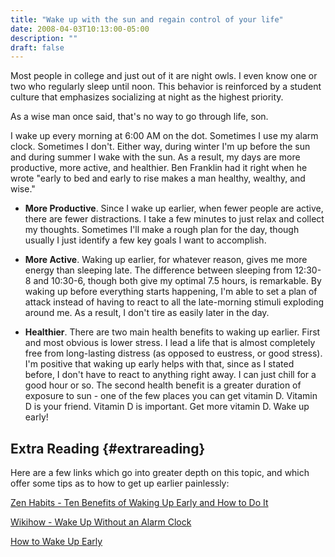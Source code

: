 ```yaml
---
title: "Wake up with the sun and regain control of your life"
date: 2008-04-03T10:13:00-05:00
description: ""
draft: false
---
```

Most people in college and just out of it are night owls. I even know
one or two who regularly sleep until noon. This behavior is reinforced
by a student culture that emphasizes socializing at night as the highest
priority.

As a wise man once said, that's no way to go through life, son.

I wake up every morning at 6:00 AM on the dot. Sometimes I use my alarm
clock. Sometimes I don't. Either way, during winter I'm up before the
sun and during summer I wake with the sun. As a result, my days are more
productive, more active, and healthier. Ben Franklin had it right when
he wrote "early to bed and early to rise makes a man healthy, wealthy,
and wise."

-   **More Productive**. Since I wake up earlier, when fewer people are
    active, there are fewer distractions. I take a few minutes to just
    relax and collect my thoughts. Sometimes I'll make a rough plan for
    the day, though usually I just identify a few key goals I want to
    accomplish.

-   **More Active**. Waking up earlier, for whatever reason, gives me
    more energy than sleeping late. The difference between sleeping from
    12:30-8 and 10:30-6, though both give my optimal 7.5 hours, is
    remarkable. By waking up before everything starts happening, I'm
    able to set a plan of attack instead of having to react to all the
    late-morning stimuli exploding around me. As a result, I don't tire
    as easily later in the day.

-   **Healthier**. There are two main health benefits to waking up
    earlier. First and most obvious is lower stress. I lead a life that
    is almost completely free from long-lasting distress (as opposed to
    eustress, or good stress). I'm positive that waking up early helps
    with that, since as I stated before, I don't have to react to
    anything right away. I can just chill for a good hour or so. The
    second health benefit is a greater duration of exposure to sun - one
    of the few places you can get vitamin D. Vitamin D is your friend.
    Vitamin D is important. Get more vitamin D. Wake up early!

Extra Reading {#extrareading}
-------------

Here are a few links which go into greater depth on this topic, and
which offer some tips as to how to get up earlier painlessly:

[Zen Habits - Ten Benefits of Waking Up Early and How to Do
It](http://zenhabits.net/2007/05/10-benefits-of-rising-early-and-how-to-do-it/)

[Wikihow - Wake Up Without an Alarm
Clock](http://www.wikihow.com/Wake-Up-Without-an-Alarm-Clock)

[How to Wake Up Early](http://www.howtowakeupearly.com/)
